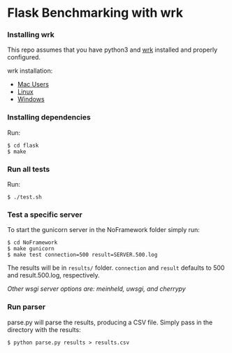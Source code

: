 # Flask Benchmarking with wrk

### Installing wrk
This repo assumes that you have python3 and [wrk](https://github.com/wg/wrk) installed and properly configured.

wrk installation:
* [Mac Users](https://github.com/wg/wrk/wiki/Installing-wrk-on-OS-X)
* [Linux](https://github.com/wg/wrk/wiki/Installing-wrk-on-Linux)
* [Windows](https://github.com/wg/wrk/wiki/Installing-wrk-on-Windows-10)

### Installing dependencies
Run:

    $ cd flask
    $ make
    
### Run all tests
Run: 

    $ ./test.sh  

### Test a specific server
To start the gunicorn server in the NoFramework folder simply run:
    
    $ cd NoFramework
    $ make gunicorn
    $ make test connection=500 result=SERVER.500.log
    
The results will be in `results/` folder. `connection` and `result` defaults to 500 and result.500.log, respectively.

*Other wsgi server options are: meinheld, uwsgi, and cherrypy*    

### Run parser
parse.py will parse the results, producing a CSV file. Simply pass in the directory with the results:
    
    $ python parse.py results > results.csv


